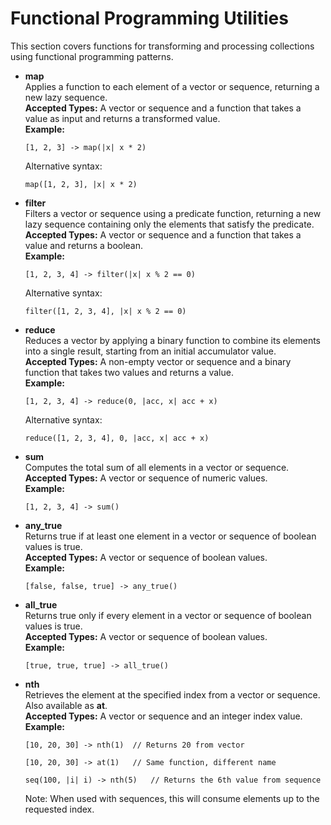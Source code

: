 # Functional Programming Utilities

This section covers functions for transforming and processing collections using functional programming patterns.

- **map**  
  Applies a function to each element of a vector or sequence, returning a new lazy sequence.  
  **Accepted Types:** A vector or sequence and a function that takes a value as input and returns a transformed value.  
  **Example:**  
  ```bm
  [1, 2, 3] -> map(|x| x * 2)
  ```
  Alternative syntax:
  ```bm
  map([1, 2, 3], |x| x * 2)
  ```

- **filter**  
  Filters a vector or sequence using a predicate function, returning a new lazy sequence containing only the elements that satisfy the predicate.  
  **Accepted Types:** A vector or sequence and a function that takes a value and returns a boolean.  
  **Example:**  
  ```bm
  [1, 2, 3, 4] -> filter(|x| x % 2 == 0)
  ```
  Alternative syntax:
  ```bm
  filter([1, 2, 3, 4], |x| x % 2 == 0)
  ```

- **reduce**  
  Reduces a vector by applying a binary function to combine its elements into a single result, starting from an initial accumulator value.  
  **Accepted Types:** A non-empty vector or sequence and a binary function that takes two values and returns a value.  
  **Example:**  
  ```bm
  [1, 2, 3, 4] -> reduce(0, |acc, x| acc + x)
  ```
  Alternative syntax:
  ```bm
  reduce([1, 2, 3, 4], 0, |acc, x| acc + x)
  ```

- **sum**  
  Computes the total sum of all elements in a vector or sequence.  
  **Accepted Types:** A vector or sequence of numeric values.  
  **Example:**  
  ```bm
  [1, 2, 3, 4] -> sum()
  ```

- **any_true**  
  Returns true if at least one element in a vector or sequence of boolean values is true.  
  **Accepted Types:** A vector or sequence of boolean values.  
  **Example:**  
  ```bm
  [false, false, true] -> any_true()
  ```

- **all_true**  
  Returns true only if every element in a vector or sequence of boolean values is true.  
  **Accepted Types:** A vector or sequence of boolean values.  
  **Example:**  
  ```bm
  [true, true, true] -> all_true()
  ```

- **nth**  
  Retrieves the element at the specified index from a vector or sequence. Also available as **at**.  
  **Accepted Types:** A vector or sequence and an integer index value.  
  **Example:** 
  ```bm
  [10, 20, 30] -> nth(1)  // Returns 20 from vector
  ```
  ```bm
  [10, 20, 30] -> at(1)   // Same function, different name
  ```
  ```bm
  seq(100, |i| i) -> nth(5)   // Returns the 6th value from sequence
  ```

  Note: When used with sequences, this will consume elements up to the requested index.
